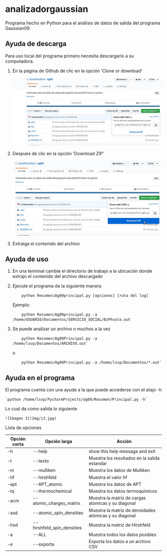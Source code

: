 # analizadorgaussian
Programa hecho en Python para el análisis de datos de salida del programa Gaussian09

## Ayuda de descarga
Para uso local del programa primero necesita descargarlo a su computadora.

1. En la página de Github de clic en la opción 'Clone or download'

    ![Imagen 2](Img/i1.jpg)

2. Despues de clic en la opción  'Download ZIP'
    
    ![Imagen 2](Img/i2.jpg)

3. Extraiga el contenido del archivo

## Ayuda de uso

1. En una terminal cambie el directorio de trabajo a la ubicación donde extrajo el contenido del archivo descargado

2. Ejecute el programa de la siguiente manera

    ```
        python Resumen/Ag09principal.py [opciones] [ruta del log]
    ```
    Ejemplo:

    ```
        python Resumen/Ag09principal.py -a /home/USUARIO/Documentos/SERVICIO_SOCIAL/BzPhsolo.out
    ```

3. Se puede analizar un archivo o muchos a la vez

    ```
        python Resumen/Ag09Principal.py -a /home/lsvp/Documentos/ARCHIVO.out`
    ```
    o
    ```
        python Resumen/Ag09Principal.py -a /home/lsvp/Documentos/*.out`
    ```
## Ayuda en el programa

El programa cuenta con una ayuda a la que puede accederse con el atajo -h

    `python /home/lsvp/PycharmProjects/ag09/Resumen/Principal.py -h`

Lo cual da como salida lo siguiente

    ![Imagen 3](Img/i3.jpg)

Lista de opciones

| Opción corta | Opción larga | Acción |
| - | - | - |
| -h | --help | show this help message and exit |
| -t | --texto | Muestra los resultados en la salida estandar |
| -m | --mulliken | Muestra los datos de Mulliken |
| -hf | --hirshfeld | Muestra el valor hf |
| -apt | --APT_atomic | Muestra los datos de APT |
| -tq | --thermochemical | Muestra los datos termoquímicos |
| -acm | --atomic_charges_matrix | Muestra la matriz de cargas atomicas y su diagonal |
| -asd | --atomic_spin_densities | Muestra la matriz de densidades atómicas y su diagonal |
| -hsd | --hirshfeld_spin_densities | Muestra la matriz de Hirshfeld | 
| -a | --ALL | Muestra todos los datos posibles | 
| -e | --exporta | Exporta los datos a un archivo CSV |

